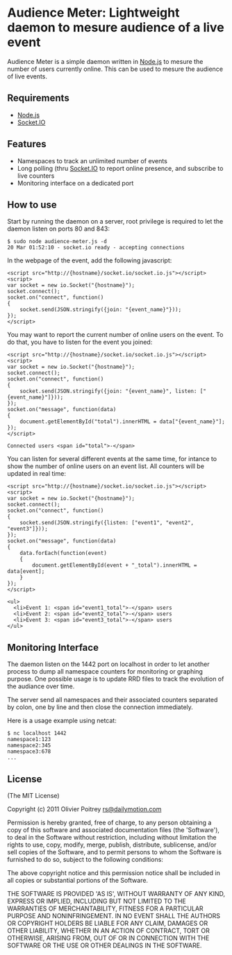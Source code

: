 Audience Meter: Lightweight daemon to mesure audience of a live event
=====================================================================

Audience Meter is a simple daemon written in [Node.js](http://nodejs.org) to mesure the number of users currently online. This can be used to mesure the audience of live events.

## Requirements

- [Node.js](http://nodejs.org)
- [Socket.IO](http://socket.io)

## Features

- Namespaces to track an unlimited number of events
- Long polling (thru [Socket.IO](http://socket.io) to report online presence, and subscribe to live counters
- Monitoring interface on a dedicated port

## How to use

Start by running the daemon on a server, root privilege is required to let the daemon listen on ports 80 and 843:

    $ sudo node audience-meter.js -d
    20 Mar 01:52:10 - socket.io ready - accepting connections

In the webpage of the event, add the following javascript:

    <script src="http://{hostname}/socket.io/socket.io.js"></script>
    <script>
    var socket = new io.Socket("{hostname}");
    socket.connect();
    socket.on("connect", function()
    {
        socket.send(JSON.stringify({join: "{event_name}"}));
    });
    </script>

You may want to report the current number of online users on the event. To do that, you have to listen for the event you joined:

    <script src="http://{hostname}/socket.io/socket.io.js"></script>
    <script>
    var socket = new io.Socket("{hostname}");
    socket.connect();
    socket.on("connect", function()
    {
        socket.send(JSON.stringify({join: "{event_name}", listen: ["{event_name}"]}));
    });
    socket.on("message", function(data)
    {
        document.getElementById("total").innerHTML = data["{event_name}"];
    });
    </script>
    
    Connected users <span id="total">-</span>


You can listen for several different events at the same time, for intance to show the number of online users on an event list. All counters will be updated in real time:

    <script src="http://{hostname}/socket.io/socket.io.js"></script>
    <script>
    var socket = new io.Socket("{hostname}");
    socket.connect();
    socket.on("connect", function()
    {
        socket.send(JSON.stringify({listen: ["event1", "event2", "event3"]}));
    });
    socket.on("message", function(data)
    {
        data.forEach(function(event)
        {
            document.getElementById(event + "_total").innerHTML = data[event];
        }
    });
    </script>

    <ul>
      <li>Event 1: <span id="event1_total">-</span> users
      <li>Event 2: <span id="event2_total">-</span> users
      <li>Event 3: <span id="event3_total">-</span> users
    </ul>

## Monitoring Interface

The daemon listen on the 1442 port on localhost in order to let another process to dump all namespace counters for monitoring or graphing purpose. One possible usage is to update RRD files to track the evolution of the audiance over time.

The server send all namespaces and their associated counters separated by colon, one by line and then close the connection immediately.

Here is a usage example using netcat:

    $ nc localhost 1442
    namespace1:123
    namespace2:345
    namespace3:678
    ...

## License

(The MIT License)

Copyright (c) 2011 Olivier Poitrey <rs@dailymotion.com>

Permission is hereby granted, free of charge, to any person obtaining a copy of this software and associated documentation files (the 'Software'), to deal in the Software without restriction, including without limitation the rights to use, copy, modify, merge, publish, distribute, sublicense, and/or sell copies of the Software, and to permit persons to whom the Software is furnished to do so, subject to the following conditions:

The above copyright notice and this permission notice shall be included in all copies or substantial portions of the Software.

THE SOFTWARE IS PROVIDED 'AS IS', WITHOUT WARRANTY OF ANY KIND, EXPRESS OR IMPLIED, INCLUDING BUT NOT LIMITED TO THE WARRANTIES OF MERCHANTABILITY, FITNESS FOR A PARTICULAR PURPOSE AND NONINFRINGEMENT. IN NO EVENT SHALL THE AUTHORS OR COPYRIGHT HOLDERS BE LIABLE FOR ANY CLAIM, DAMAGES OR OTHER LIABILITY, WHETHER IN AN ACTION OF CONTRACT, TORT OR OTHERWISE, ARISING FROM, OUT OF OR IN CONNECTION WITH THE SOFTWARE OR THE USE OR OTHER DEALINGS IN THE SOFTWARE.

